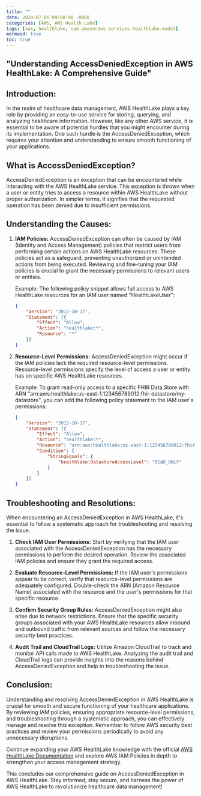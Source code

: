 ```yaml
---
title: ""
date: 2024-07-06 09:00:00 -0000
categories: [AWS, AWS Health Lake]
tags: [aws, healthlake, com.amazonaws.services.healthlake.model]
mermaid: true
toc: true
---
```



## "Understanding AccessDeniedException in AWS HealthLake: A Comprehensive Guide"

## Introduction:

In the realm of healthcare data management, AWS HealthLake plays a key role by providing an easy-to-use service for storing, querying, and analyzing healthcare information. However, like any other AWS service, it is essential to be aware of potential hurdles that you might encounter during its implementation. One such hurdle is the AccessDeniedException, which requires your attention and understanding to ensure smooth functioning of your applications.

## What is AccessDeniedException?

AccessDeniedException is an exception that can be encountered while interacting with the AWS HealthLake service. This exception is thrown when a user or entity tries to access a resource within AWS HealthLake without proper authorization. In simpler terms, it signifies that the requested operation has been denied due to insufficient permissions.

## Understanding the Causes:

1. **IAM Policies:** AccessDeniedException can often be caused by IAM (Identity and Access Management) policies that restrict users from performing certain actions on AWS HealthLake resources. These policies act as a safeguard, preventing unauthorized or unintended actions from being executed. Reviewing and fine-tuning your IAM policies is crucial to grant the necessary permissions to relevant users or entities.

   Example: The following policy snippet allows full access to AWS HealthLake resources for an IAM user named "HealthLakeUser":

   ```json
   {
       "Version": "2012-10-17",
       "Statement": [{
           "Effect": "Allow",
           "Action": "healthlake:*",
           "Resource": "*"
       }]
   }
   ```

2. **Resource-Level Permissions:** AccessDeniedException might occur if the IAM policies lack the required resource-level permissions. Resource-level permissions specify the level of access a user or entity has on specific AWS HealthLake resources.

   Example: To grant read-only access to a specific FHIR Data Store with ARN "arn:aws:healthlake:us-east-1:123456789012:fhir-datastore/my-datastore", you can add the following policy statement to the IAM user's permissions:

   ```json
   {
       "Version": "2012-10-17",
       "Statement": [{
           "Effect": "Allow",
           "Action": "healthlake:*",
           "Resource": "arn:aws:healthlake:us-east-1:123456789012:fhir-datastore/my-datastore",
           "Condition": {
               "StringEquals": {
                   "healthlake:DatastoreAccessLevel": "READ_ONLY"
               }
           }
       }]
   }
   ```

## Troubleshooting and Resolutions:

When encountering an AccessDeniedException in AWS HealthLake, it's essential to follow a systematic approach for troubleshooting and resolving the issue.

1. **Check IAM User Permissions:** Start by verifying that the IAM user associated with the AccessDeniedException has the necessary permissions to perform the desired operation. Review the associated IAM policies and ensure they grant the required access.

2. **Evaluate Resource-Level Permissions:** If the IAM user's permissions appear to be correct, verify that resource-level permissions are adequately configured. Double-check the ARN (Amazon Resource Name) associated with the resource and the user's permissions for that specific resource.

3. **Confirm Security Group Rules:** AccessDeniedException might also arise due to network restrictions. Ensure that the specific security groups associated with your AWS HealthLake resources allow inbound and outbound traffic from relevant sources and follow the necessary security best practices.

4. **Audit Trail and CloudTrail Logs:** Utilize Amazon CloudTrail to track and monitor API calls made to AWS HealthLake. Analyzing the audit trail and CloudTrail logs can provide insights into the reasons behind AccessDeniedException and help in troubleshooting the issue.

## Conclusion:

Understanding and resolving AccessDeniedException in AWS HealthLake is crucial for smooth and secure functioning of your healthcare applications. By reviewing IAM policies, ensuring appropriate resource-level permissions, and troubleshooting through a systematic approach, you can effectively manage and resolve this exception. Remember to follow AWS security best practices and review your permissions periodically to avoid any unnecessary disruptions.

Continue expanding your AWS HealthLake knowledge with the official [AWS HealthLake Documentation](https://docs.aws.amazon.com/healthlake/latest/APIReference/Welcome.html) and explore AWS IAM Policies in depth to strengthen your access management strategy.

This concludes our comprehensive guide on AccessDeniedException in AWS HealthLake. Stay informed, stay secure, and harness the power of AWS HealthLake to revolutionize healthcare data management!
